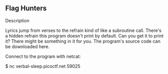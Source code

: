 ## Flag Hunters 

Description

Lyrics jump from verses to the refrain kind of like a subroutine call. There's a hidden refrain this program doesn't print by default. Can you get it to print it? There might be something in it for you.
The program's source code can be downloaded here.

Connect to the program with netcat:

$ nc verbal-sleep.picoctf.net 59025
